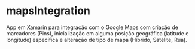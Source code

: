 # mapsIntegration
App em Xamarin para integração com o Google Maps com criação de marcadores (Pins), inicialização em alguma posição geográfica (latitude e longitude) específica e alteração de tipo de mapa (Híbrido, Satélite, Rua).
